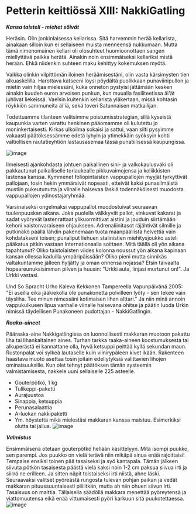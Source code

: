 # Petterin keittiössä XIII: NakkiGatling

***Kansa taisteli - miehet söivät***

Heräsin. Olin jonkinlaisessa kellarissa. Sitä harvemmin herää kellarista, ainakaan silloin kun ei sellaiseen muista menneensä nukkumaan. Mutta tämä nimenomainen kellari oli olosuhteet huomioonottaen sangen miellyttävä paikka herätä. Ainakin noin ensimmäiseksi kellariksi mistä herään. Ehkä niidenkin suhteen maku kehittyy kokemuksen myötä.

Vaikka olinkin vilpittömän iloinen heräämisestäni, olin vasta kärsimysten tien alkuaskelilla. Harottava katseeni löysi pöydältä puolikkaan punaviinipullon ja mietin vain hiljaa mielessäni, kuka onneton pystyisi jättämään kesken ainakin kuuden euron arvoisen punkun, kun muualla fasiliteetissa äi'ät juhlivat liekeissä. Vaelsin kuitenkin kellarista yläkertaan, missä kohtasin röykkiön sammuneita äi'iä, sekä toveri Satunnaisen matkailijan.

Todettuamme tilanteen valitsimme poistumisstrategian, sillä kyseistä kaupunkia varten varattu henkinen pääomamme oli kulutettu jo moninkertaisesti. Kirkas ulkoilma sokaisi ja sattui, vaan silti pysyimme vakaasti päätöksessämme edetä lyhyin ja ytimekkäin syöksyin kohti valtiollisen rautatieyhtiön lastausasemaa tässä punatiilisessä kaupungissa.

![image](https://user-images.githubusercontent.com/64993772/189292239-b3c88acf-b28d-475c-81b6-771e30a90df2.png)

Ilmeisesti ajankohdasta johtuen paikallinen sini- ja valkokaulusväki oli pakkautunut paikalliselle toriaukealle pikkuvaimojensa ja koliikkisten lastensa kanssa. Kymmenet foliopintaisten vappupallojen myyjät tyrkyttivät pallojaan, tosin hekin ymmärsivät nopeasti, etteivät kaksi punasilmäistä mustiin pukeutunutta ja viinalle haisevaa läskiä todennäköisesti muodosta vappupallojen ydinostajaryhmää.

Varsinaiseksi ongelmaksi vappupallot muodostuivat seuraavan tuulenpuuskan aikana. Joka puolella välkkyvät pallot, vinkuvat kakarat ja sadat vyöryvät lastenrattaat ylikuormittivat aistini ja jouduin siirtämään kehoni vaistonvaraiseen ohjaukseen. Adrenaliinitasot räjähtivät silmille ja putkinäkö päällä lähdin pakenemaan tuota maanpäällistä helvettiä vain kohdatakseni toisen; punaliput liehuen stalinistien miehitysjoukko asteli pääkatua pitkin vastaan Internationaalia soittaen. Mitä täällä oli yön aikana tapahtunut? Oliko taistolaisten viides kolonna noussut yön aikana kapinaan kansan ollessa kaduilla ympäripäissään? Oliko pieni mutta sinnikäs valtakuntamme jälleen hyljätty ja oman onnensa nojassa? Etsin taivaalta hopeareunuksisimman pilven ja huusin: "Urkki auta, linjasi murtunut on!". Ja Urkki vastasi.

Und So Spracht Urho Kaleva Kekkonen Tampereella Vapunpäivänä 2005: "Ei aseilla eikä jääkiekolla ole punakonetta polvilleen lyöty - sen tekee vain täysliha. Tee minun nimessäni kotimaisen lihan alttari." Ja niin minä annoin vappukulkueen lipua vanhalle viinalle haisevana ohitse ja päätin luoda Urkin nimissä täydellisen Punakoneen pudottajan - NakkiGatlingin.

***Raaka-aineet***

Pääraaka-aine Nakkigatlingissa on luonnollisesti makkaran muotoon pakattu liha tai lihankaltainen aines. Turhan tarkka raaka-aineen koostumuksesta tai alkuperästä ei kannattane olla, hyvä ketsuppi peittää kyllä sekundan maun. Rustonpalat voi sylkeä lautaselle kuin viinirypäleen kivet ikään. Rakenteen haastava muoto asettaa tosin joitain edellytyksiä valittavien lihojen ominaisuuksille. Kun olet tehnyt päätöksen tämän systeemin valmistamisesta, nakkele uuni sellaiselle 225 asteelle.
- Gouterpötkö, 1 kg
- Tulikeppi-paketti
- Aurajuustoa
- Sinappia, ketsuppia
- Perunasalaattia
- A-luokan nakkipaketti
- Ym. höystettä mikä mielestäsi makkaran kanssa maistuu. Esimerkiksi olutta tai jallua. 
![image](https://user-images.githubusercontent.com/64993772/189292412-c030b2fd-aa07-4c26-b6d1-0f6563e0ad2b.png)

***Valmistus***

Ensimmäisenä otetaan gouterpötkö hellään käsittelyyn. Mitä isompi puukko, sen parempi. Jos puukko on vielä terävä niin mikäpä sinua enää rajoittaisi! Tempaise ensiksi toinen pää tasaiseksi ja syö kantapala. Tämän jälkeen siivuta pötkön tasaisesta päästä vielä kaksi noin 1-2 cm paksua siivua irti ja siirrä ne erilleen. Ja sitten näpit toistaiseksi irti niistä, ahne läski. Seuraavaksi valitset pyöreästä rungosta tulevan pohjan paikan ja vedät makkaran pituussuuntaisesti piiiiitkän, mutta ah niin ohuen siivun irti. Tasaisuus on malttia. Tällaisella säädöllä makkara menettää pyöreytensä ja viattomuutensa eikä enää vittumaisesti pyöri karkuun sitä puukotettaessa.
![image](https://user-images.githubusercontent.com/64993772/189292498-9304891f-ef7a-4a27-bf39-5c11aafe917f.png)
